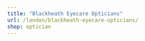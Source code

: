 ```yaml
---
title: "Blackheath Eyecare Opticians"
url: /london/blackheath-eyecare-opticians/
shop: optician
---
```

